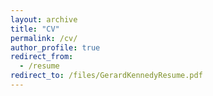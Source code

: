 ```yaml
---
layout: archive
title: "CV"
permalink: /cv/
author_profile: true
redirect_from:
  - /resume
redirect_to: /files/GerardKennedyResume.pdf
---
```


